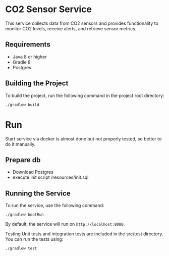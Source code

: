 # CO2 Sensor Service

This service collects data from CO2 sensors and provides functionality to monitor CO2 levels, receive alerts, and
retrieve sensor metrics.

## Requirements

- Java 8 or higher
- Gradle 8 
- Postgres

## Building the Project

To build the project, run the following command in the project root directory:

```
./gradlew build
```

# Run

Start service via docker is almost done but not properly tested, so better to do it manually.

## Prepare db

- Download Postgres
- execute init script /resources/init.sql

## Running the Service

To run the service, use the following command:

```
./gradlew bootRun
```

By default, the service will run on `http://localhost:8080`.


Testing
Unit tests and integration tests are included in the src/test directory. You can run the tests using:

```
./gradlew test
```